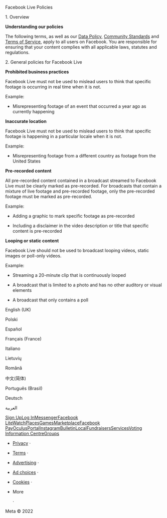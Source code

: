 Facebook Live Policies

1\. Overview

**Understanding our policies**

The following terms, as well as our [Data Policy](https://www.facebook.com/about/privacy/), [Community Standards](https://www.facebook.com/communitystandards/) and [Terms of Service](https://www.facebook.com/legal/terms), apply to all users on Facebook. You are responsible for ensuring that your content complies with all applicable laws, statutes and regulations.

2\. General policies for Facebook Live

**Prohibited business practices**

Facebook Live must not be used to mislead users to think that specific footage is occurring in real time when it is not.

Example:

*   Misrepresenting footage of an event that occurred a year ago as currently happening

**Inaccurate location**

Facebook Live must not be used to mislead users to think that specific footage is happening in a particular locale when it is not.

Example:

*   Misrepresenting footage from a different country as footage from the United States

**Pre-recorded content**

All pre-recorded content contained in a broadcast streamed to Facebook Live must be clearly marked as pre-recorded. For broadcasts that contain a mixture of live footage and pre-recorded footage, only the pre-recorded footage must be marked as pre-recorded.

Example:

*   Adding a graphic to mark specific footage as pre-recorded

*   Including a disclaimer in the video description or title that specific content is pre-recorded

**Looping or static content**

Facebook Live should not be used to broadcast looping videos, static images or poll-only videos.

Example:

*   Streaming a 20-minute clip that is continuously looped

*   A broadcast that is limited to a photo and has no other auditory or visual elements

*   A broadcast that only contains a poll

English (UK)

Polski

Español

Français (France)

Italiano

Lietuvių

Română

中文(简体)

Português (Brasil)

Deutsch

العربية

[Sign Up](https://www.facebook.com/reg/)[Log In](https://www.facebook.com/login/)[Messenger](https://l.facebook.com/l.php?u=https%3A%2F%2Fmessenger.com%2F&h=AT2VJaPQB6Lwg2P6P2e8-xaP83OiHIBvykVjsWAPVDVYV3JDLspu8yku6ysOlPcSFPiM3u64X85VNSPW0Nl_TSnVDbytsvdz6f28btNHrZNP91Bl5TBcytBG-tImtEEx2pQQUFrDmxJYCLBeGG1hkrr9GAUUftDFCPpaWQ)[Facebook Lite](https://www.facebook.com/lite/)[Watch](https://en-gb.facebook.com/watch/)[Places](https://www.facebook.com/places/)[Games](https://www.facebook.com/games/)[Marketplace](https://www.facebook.com/marketplace/)[Facebook Pay](https://pay.facebook.com/)[Oculus](https://l.facebook.com/l.php?u=https%3A%2F%2Fwww.oculus.com%2F&h=AT2VJaPQB6Lwg2P6P2e8-xaP83OiHIBvykVjsWAPVDVYV3JDLspu8yku6ysOlPcSFPiM3u64X85VNSPW0Nl_TSnVDbytsvdz6f28btNHrZNP91Bl5TBcytBG-tImtEEx2pQQUFrDmxJYCLBeGG1hkrr9GAUUftDFCPpaWQ)[Portal](https://portal.facebook.com/)[Instagram](https://l.facebook.com/l.php?u=https%3A%2F%2Fwww.instagram.com%2F&h=AT2VJaPQB6Lwg2P6P2e8-xaP83OiHIBvykVjsWAPVDVYV3JDLspu8yku6ysOlPcSFPiM3u64X85VNSPW0Nl_TSnVDbytsvdz6f28btNHrZNP91Bl5TBcytBG-tImtEEx2pQQUFrDmxJYCLBeGG1hkrr9GAUUftDFCPpaWQ)[Bulletin](https://www.bulletin.com/)[Local](https://www.facebook.com/local/lists/245019872666104/)[Fundraisers](https://www.facebook.com/fundraisers/)[Services](https://www.facebook.com/biz/directory/)[Voting Information Centre](https://www.facebook.com/votinginformationcenter/?entry_point=c2l0ZQ%3D%3D)[Groups](https://www.facebook.com/groups/explore/)

*   [Privacy](https://en-gb.facebook.com/privacy/explanation/) ·
*   [Terms](https://en-gb.facebook.com/policies?ref=pf) ·
*   [Advertising](https://en-gb.facebook.com/business/) ·
*   [Ad choices](https://en-gb.facebook.com/help/568137493302217)   ·
*   [Cookies](https://en-gb.facebook.com/policies/cookies/) ·
*   More
    
     ·

Meta © 2022